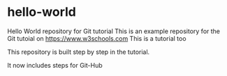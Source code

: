 # hello-world
Hello World repository for Git tutorial
This is an example repository for the Git tutoial on https://www.w3schools.com
This is a tutorial too


This repository is built step by step in the tutorial.

It now includes steps for Git-Hub

